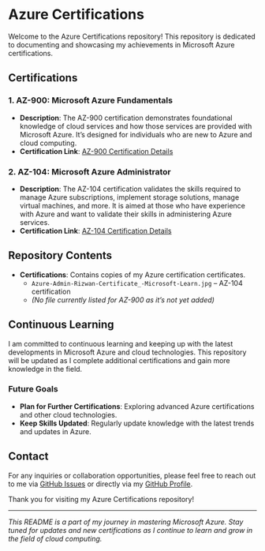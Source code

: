 # Azure Certifications

Welcome to the Azure Certifications repository! This repository is dedicated to documenting and showcasing my achievements in Microsoft Azure certifications. 

## Certifications

### 1. **AZ-900: Microsoft Azure Fundamentals**
- **Description**: The AZ-900 certification demonstrates foundational knowledge of cloud services and how those services are provided with Microsoft Azure. It’s designed for individuals who are new to Azure and cloud computing.
- **Certification Link**: [AZ-900 Certification Details](https://learn.microsoft.com/en-us/certifications/exams/az-900)

### 2. **AZ-104: Microsoft Azure Administrator**
- **Description**: The AZ-104 certification validates the skills required to manage Azure subscriptions, implement storage solutions, manage virtual machines, and more. It is aimed at those who have experience with Azure and want to validate their skills in administering Azure services.
- **Certification Link**: [AZ-104 Certification Details](https://learn.microsoft.com/en-us/certifications/exams/az-104)

## Repository Contents

- **Certifications**: Contains copies of my Azure certification certificates.
  - `Azure-Admin-Rizwan-Certificate_-Microsoft-Learn.jpg` – AZ-104 certification
  - *(No file currently listed for AZ-900 as it’s not yet added)*

## Continuous Learning

I am committed to continuous learning and keeping up with the latest developments in Microsoft Azure and cloud technologies. This repository will be updated as I complete additional certifications and gain more knowledge in the field.

### Future Goals

- **Plan for Further Certifications**: Exploring advanced Azure certifications and other cloud technologies.
- **Keep Skills Updated**: Regularly update knowledge with the latest trends and updates in Azure.

## Contact

For any inquiries or collaboration opportunities, please feel free to reach out to me via [GitHub Issues](https://github.com/RizwanSid7/AzureCertifications/issues) or directly via my [GitHub Profile](https://github.com/RizwanSid7).

Thank you for visiting my Azure Certifications repository!

---

*This README is a part of my journey in mastering Microsoft Azure. Stay tuned for updates and new certifications as I continue to learn and grow in the field of cloud computing.*
